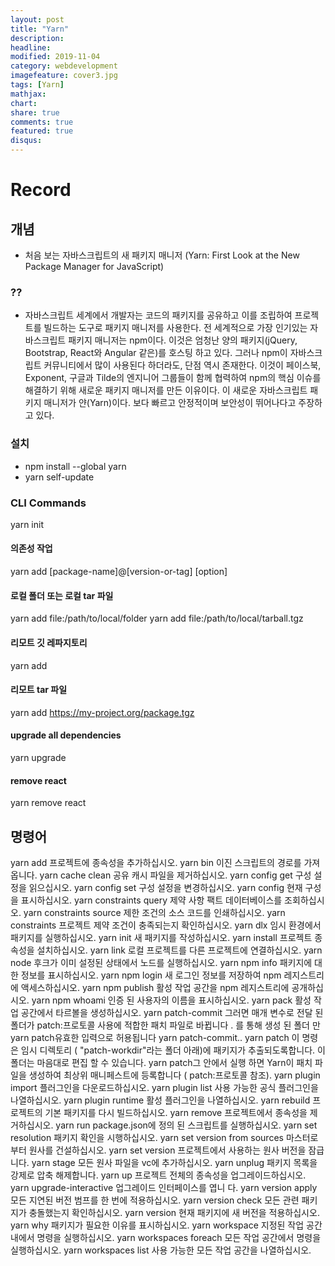 ```yaml
---
layout: post
title: "Yarn"
description: 
headline: 
modified: 2019-11-04
category: webdevelopment
imagefeature: cover3.jpg
tags: [Yarn]
mathjax: 
chart: 
share: true
comments: true
featured: true
disqus:
---
```


# Record
## 개념
- 처음 보는 자바스크립트의 새 패키지 매니저 (Yarn: First Look at the New Package Manager for JavaScript)

### ??
- 자바스크립트 세계에서 개발자는 코드의 패키지를 공유하고 이를 조립하여 프로젝트를 빌드하는 도구로 패키지 매니저를 사용한다. 전 세계적으로 가장 인기있는 자바스크립트 패키지 매니저는 npm이다. 이것은 엄청난 양의 패키지(jQuery, Bootstrap, React와 Angular 같은)를 호스팅 하고 있다. 그러나 npm이 자바스크립트 커뮤니티에서 많이 사용된다 하더라도, 단점 역시 존재한다. 이것이 페이스북, Exponent, 구글과 Tilde의 엔지니어 그룹들이 함께 협력하여 npm의 핵심 이슈를 해결하기 위해 새로운 패키지 매니저를 만든 이유이다. 이 새로운 자바스크립트 패키지 매니저가 얀(Yarn)이다. 보다 빠르고 안정적이며 보안성이 뛰어나다고 주장하고 있다.

### 설치
- npm install --global yarn
- yarn self-update

### CLI Commands
yarn init

#### 의존성 작업
yarn add [package-name]@[version-or-tag] [option]

#### 로컬 폴더 또는 로컬 tar 파일
yarn add file:/path/to/local/folder
yarn add file:/path/to/local/tarball.tgz

#### 리모트 깃 레파지토리
yarn add <git remote url>

#### 리모트 tar 파일
yarn add https://my-project.org/package.tgz

#### upgrade all dependencies
yarn upgrade

#### remove react
yarn remove react

## 명령어
yarn add 
    프로젝트에 종속성을 추가하십시오.
yarn bin 
    이진 스크립트의 경로를 가져옵니다.
yarn cache clean 
    공유 캐시 파일을 제거하십시오.
yarn config get
    구성 설정을 읽으십시오.
yarn config set
    구성 설정을 변경하십시오.
yarn config
    현재 구성을 표시하십시오.
yarn constraints query
    제약 사항 팩트 데이터베이스를 조회하십시오.
yarn constraints source
    제한 조건의 소스 코드를 인쇄하십시오.
yarn constraints
    프로젝트 제약 조건이 충족되는지 확인하십시오.
yarn dlx 
    임시 환경에서 패키지를 실행하십시오.
yarn init
    새 패키지를 작성하십시오.
yarn install
    프로젝트 종속성을 설치하십시오.
yarn link
    로컬 프로젝트를 다른 프로젝트에 연결하십시오.
yarn node
    후크가 이미 설정된 상태에서 노드를 실행하십시오.
yarn npm info
    패키지에 대한 정보를 표시하십시오.
yarn npm login
    새 로그인 정보를 저장하여 npm 레지스트리에 액세스하십시오.
yarn npm publish
    활성 작업 공간을 npm 레지스트리에 공개하십시오.
yarn npm whoami
    인증 된 사용자의 이름을 표시하십시오.
yarn pack
    활성 작업 공간에서 타르볼을 생성하십시오.
yarn patch-commit
    그러면 매개 변수로 전달 된 폴더가 patch:프로토콜 사용에 적합한 패치 파일로 바뀝니다 . 를 통해 생성 된 폴더 만 yarn patch유효한 입력으로 허용됩니다 yarn patch-commit..
yarn patch
    이 명령은 임시 디렉토리 ( "patch-workdir"라는 폴더 아래)에 패키지가 추출되도록합니다. 이 폴더는 마음대로 편집 할 수 있습니다. yarn patch그 안에서 실행 하면 Yarn이 패치 파일을 생성하여 최상위 매니페스트에 등록합니다 ( patch:프로토콜 참조).
yarn plugin import
    플러그인을 다운로드하십시오.
yarn plugin list
    사용 가능한 공식 플러그인을 나열하십시오.
yarn plugin runtime
    활성 플러그인을 나열하십시오.
yarn rebuild
    프로젝트의 기본 패키지를 다시 빌드하십시오.
yarn remove
    프로젝트에서 종속성을 제거하십시오.
yarn run
    package.json에 정의 된 스크립트를 실행하십시오.
yarn set resolution
    패키지 확인을 시행하십시오.
yarn set version from sources
    마스터로부터 원사를 건설하십시오.
yarn set version
    프로젝트에서 사용하는 원사 버전을 잠급니다.
yarn stage
    모든 원사 파일을 vc에 추가하십시오.
yarn unplug
    패키지 목록을 강제로 압축 해제합니다.
yarn up
    프로젝트 전체의 종속성을 업그레이드하십시오.
yarn upgrade-interactive
    업그레이드 인터페이스를 엽니 다.
yarn version apply
    모든 지연된 버전 범프를 한 번에 적용하십시오.
yarn version check
    모든 관련 패키지가 충돌했는지 확인하십시오.
yarn version
    현재 패키지에 새 버전을 적용하십시오.
yarn why
    패키지가 필요한 이유를 표시하십시오.
yarn workspace
    지정된 작업 공간 내에서 명령을 실행하십시오.
yarn workspaces foreach
    모든 작업 공간에서 명령을 실행하십시오.
yarn workspaces list
    사용 가능한 모든 작업 공간을 나열하십시오.